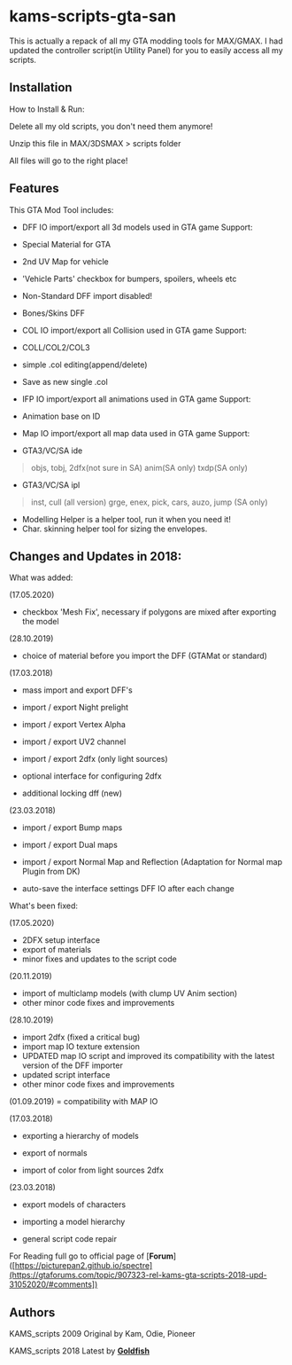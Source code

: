 # kams-scripts-gta-san
This is actually a repack of all my GTA modding tools for MAX/GMAX. I had updated the controller script(in Utility Panel) for you to easily access all my scripts.

## Installation

How to Install & Run:

Delete all my old scripts, you don't need them anymore!

Unzip this file in MAX/3DSMAX > scripts folder

All files will go to the right place!


## Features

This GTA Mod Tool includes:
- DFF IO import/export all 3d models used in GTA game
 Support:
 - Special Material for GTA
 - 2nd UV Map for vehicle
 - 'Vehicle Parts' checkbox for bumpers, spoilers, wheels etc
 - Non-Standard DFF import disabled!
 - Bones/Skins DFF

- COL IO import/export all Collision used in GTA game
 Support:
 - COLL/COL2/COL3
 - simple .col editing(append/delete)
 - Save as new single .col

- IFP IO import/export all animations used in GTA game
 Support:
 - Animation base on ID

- Map IO import/export all map data used in GTA game
 Support:
 - GTA3/VC/SA ide
 >objs, tobj, 2dfx(not sure in SA)
 >anim(SA only)
 >txdp(SA only)
 - GTA3/VC/SA ipl
 >inst, cull (all version)
 >grge, enex, pick, cars, auzo, jump (SA only)

- Modelling Helper is a helper tool, run it when you need it!
- Char. skinning helper tool for sizing the envelopes.


## Changes and Updates in 2018:


What was added:

 

(17.05.2020)
- checkbox 'Mesh Fix', necessary if polygons are mixed after exporting the model

 

(28.10.2019)
- choice of material before you import the DFF (GTAMat or standard)

 

(17.03.2018)

- mass import and export DFF's

- import / export Night prelight

- import / export Vertex Alpha

- import / export UV2 channel

- import / export 2dfx (only light sources)

- optional interface for configuring 2dfx

- additional locking dff (new)

 

(23.03.2018)

- import / export Bump maps

- import / export Dual maps

- import / export Normal Map and Reflection (Adaptation for Normal map Plugin from DK)

- auto-save the interface settings DFF IO after each change

 

 

What's been fixed:

 

(17.05.2020)
 - 2DFX setup interface
 - export of materials
 - minor fixes and updates to the script code

 

(20.11.2019)
 - import of multiclamp models (with clump UV Anim section)
 - other minor code fixes and improvements

 

(28.10.2019)
- import 2dfx (fixed a critical bug)
- import map IO texture extension
- UPDATED map IO script and improved its compatibility with the latest version of the DFF importer
- updated script interface
- other minor code fixes and improvements

 

(01.09.2019)
 = compatibility with MAP IO

 

(17.03.2018)

- exporting a hierarchy of models

- export of normals

- import of color from light sources 2dfx

 

(23.03.2018)

- export models of characters

- importing a model hierarchy

- general script code repair


For Reading full go to official page of [**Forum**]([https://picturepan2.github.io/spectre](https://gtaforums.com/topic/907323-rel-kams-gta-scripts-2018-upd-31052020/#comments])


## Authors

KAMS_scripts 2009 Original by Kam, Odie, Pioneer

KAMS_scripts 2018 Latest by [**Goldfish**]([https://vk.com/vk.goldfish])
